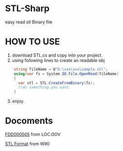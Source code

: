 # STL-Sharp
easy read stl Binary file

# HOW TO USE 

 1. download STL.cs and copy into your project. 
 2. using following lines to create an readable obj

```C#
    string fileName = @"D:\xxx\xxx\sample.stl";
    using(var fs = System.IO.File.OpenRead(fileName)
    {
      var stl = STL.CreateFromBinary(fs);
      //do something you want.
    }
```
 3. enjoy.


# Docoments

 [FDD000505](https://www.loc.gov/preservation/digital/formats/fdd/fdd000505.shtml) from LOC.GOV
 
 [STL Format](https://en.wikipedia.org/wiki/STL_(file_format)) from WIKI
